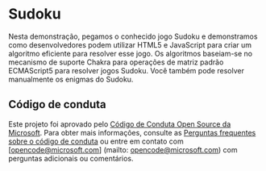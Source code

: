 Sudoku
======

Nesta demonstração, pegamos o conhecido jogo Sudoku e demonstramos como desenvolvedores podem utilizar HTML5 e JavaScript para criar um algoritmo eficiente para resolver esse jogo. Os algoritmos baseiam-se no mecanismo de suporte Chakra para operações de matriz padrão ECMAScript5 para resolver jogos Sudoku. Você também pode resolver manualmente os enigmas do Sudoku.

## Código de conduta
Este projeto foi aprovado pelo [Código de Conduta Open Source da Microsoft](https://opensource.microsoft.com/codeofconduct/). Para obter mais informações, consulte as [Perguntas frequentes sobre o código de conduta](https://opensource.microsoft.com/codeofconduct/faq/) ou entre em contato com [opencode@microsoft.com] (mailto: opencode@microsoft.com) com perguntas adicionais ou comentários.
